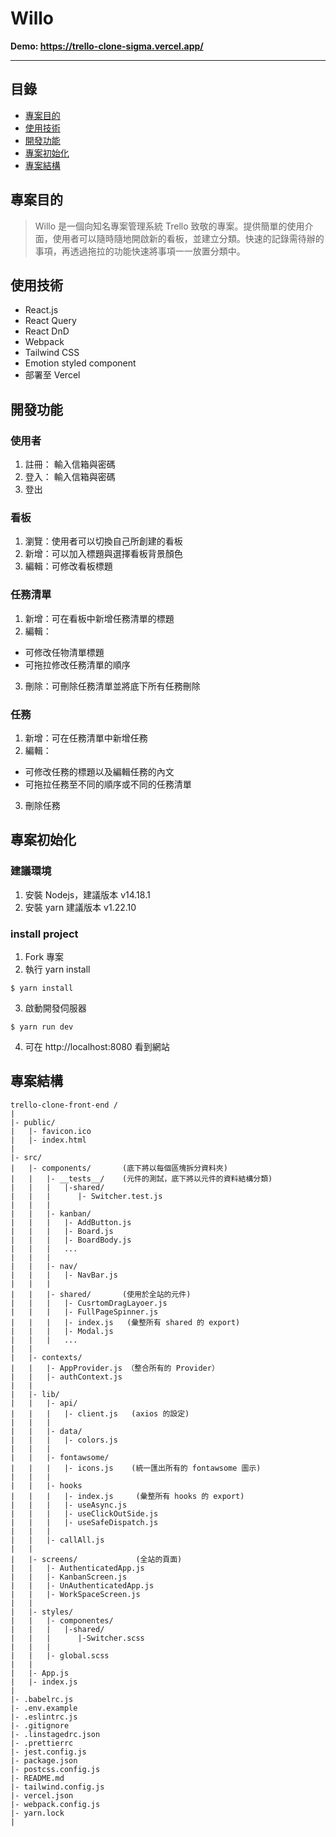 # Willo

**Demo: https://trello-clone-sigma.vercel.app/**

---

## 目錄

- [專案目的](#專案目的)
- [使用技術](#使用技術)
- [開發功能](#開發功能)
- [專案初始化](#專案初始化)
- [專案結構](#專案結構)

## 專案目的

> Willo 是一個向知名專案管理系統 Trello 致敬的專案。提供簡單的使用介面，使用者可以隨時隨地開啟新的看板，並建立分類。快速的記錄需待辦的事項，再透過拖拉的功能快速將事項一一放置分類中。

## 使用技術

- React.js
- React Query
- React DnD
- Webpack
- Tailwind CSS
- Emotion styled component
- 部署至 Vercel

## 開發功能

### 使用者

1. 註冊： 輸入信箱與密碼
2. 登入： 輸入信箱與密碼
3. 登出

### 看板

1. 瀏覽：使用者可以切換自己所創建的看板
2. 新增：可以加入標題與選擇看板背景顏色
3. 編輯：可修改看板標題

### 任務清單

1. 新增：可在看板中新增任務清單的標題
2. 編輯：

- 可修改任物清單標題
- 可拖拉修改任務清單的順序

3. 刪除：可刪除任務清單並將底下所有任務刪除

### 任務

1. 新增：可在任務清單中新增任務
2. 編輯：

- 可修改任務的標題以及編輯任務的內文
- 可拖拉任務至不同的順序或不同的任務清單

3. 刪除任務

## 專案初始化

### 建議環境

1. 安裝 Nodejs，建議版本 v14.18.1
2. 安裝 yarn 建議版本 v1.22.10

### install project

1.  Fork 專案
2.  執行 yarn install

```
$ yarn install
```

3. 啟動開發伺服器

```
$ yarn run dev
```

4. 可在 http://localhost:8080 看到網站

## 專案結構

```
trello-clone-front-end /
|
|- public/
|   |- favicon.ico
|   |- index.html
|
|- src/
|   |- components/       (底下將以每個區塊拆分資料夾)
|   |   |- __tests__/    (元件的測試，底下將以元件的資料結構分類)
|   |   |   |-shared/
|   |   |      |- Switcher.test.js
|   |   |
|   |   |- kanban/
|   |   |   |- AddButton.js
|   |   |   |- Board.js
|   |   |   |- BoardBody.js
|   |   |   ...
|   |   |
|   |   |- nav/
|   |   |   |- NavBar.js
|   |   |
|   |   |- shared/       (使用於全站的元件)
|   |   |   |- CusrtomDragLayoer.js
|   |   |   |- FullPageSpinner.js
|   |   |   |- index.js   (彙整所有 shared 的 export)
|   |   |   |- Modal.js
|   |   |   ...
|   |
|   |- contexts/
|   |   |- AppProvider.js （整合所有的 Provider）
|   |   |- authContext.js
|   |
|   |- lib/
|   |   |- api/
|   |   |   |- client.js   (axios 的設定)
|   |   |
|   |   |- data/
|   |   |   |- colors.js
|   |   |
|   |   |- fontawsome/
|   |   |   |- icons.js    (統一匯出所有的 fontawsome 圖示)
|   |   |
|   |   |- hooks
|   |   |   |- index.js     (彙整所有 hooks 的 export)
|   |   |   |- useAsync.js
|   |   |   |- useClickOutSide.js
|   |   |   |- useSafeDispatch.js
|   |   |
|   |   |- callAll.js
|   |
|   |- screens/             (全站的頁面)
|   |   |- AuthenticatedApp.js
|   |   |- KanbanScreen.js
|   |   |- UnAuthenticatedApp.js
|   |   |- WorkSpaceScreen.js
|   |
|   |- styles/
|   |   |- componentes/
|   |   |   |-shared/
|   |   |      |-Switcher.scss
|   |   |
|   |   |- global.scss
|   |
|   |- App.js
|   |- index.js
|
|- .babelrc.js
|- .env.example
|- .eslintrc.js
|- .gitignore
|- .linstagedrc.json
|- .prettierrc
|- jest.config.js
|- package.json
|- postcss.config.js
|- README.md
|- tailwind.config.js
|- vercel.json
|- webpack.config.js
|- yarn.lock
|
```
